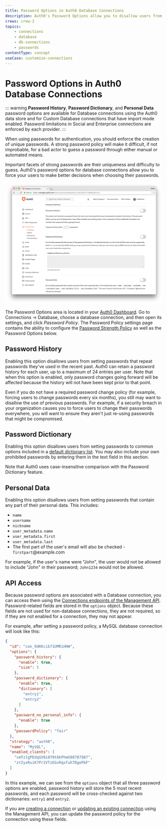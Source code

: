 ```yaml
---
title: Password Options in Auth0 Database Connections
description: Auth0's Password Options allow you to disallow users from repeating prior passwords, to customize a password dictionary of passwords to disallow, and to disallow passwords related to the user's personal data.
crews: crew-2
topics:
    - connections
    - database
    - db-connections
    - passwords
contentType: concept
useCase: customize-connections
---
```

# Password Options in Auth0 Database Connections

::: warning
**Password History**, **Password Dictionary**, and **Personal Data** password options are available for Database connections using the Auth0 data store and for Custom Database connections that have import mode enabled. Password limitations in Social and Enterprise connections are enforced by each provider.
:::

When using passwords for authentication, you should enforce the creation of unique passwords. A strong password policy will make it difficult, if not improbable, for a bad actor to guess a password through either manual or automated means.

Important facets of strong passwords are their uniqueness and difficulty to guess. Auth0's password options for database connections allow you to force your users to make better decisions when choosing their passwords.

![Password Options](/media/articles/connections/database/pw-options.png)

The Password Options area is located in your [Auth0 Dashboard](${manage_url}). Go to Connections -> Database, choose a database connection, and then open its settings, and click _Password Policy_. The Password Policy settings page contains the ability to configure the [Password Strength Policy](/connections/database/password-strength) as well as the Password Options below.

## Password History

Enabling this option disallows users from setting passwords that repeat passwords they've used in the recent past. Auth0 can retain a password history for each user, up to a maximum of 24 entries per user. Note that when this option is enabled, only password changes going forward will be affected because the history will not have been kept prior to that point.

Even if you do not have a required password change policy (for example, forcing users to change passwords every six months), you still may want to disallow the use of previous passwords. For example, if a security breach in your organization causes you to force users to change their passwords everywhere, you will want to ensure they aren't just re-using passwords that might be compromised.

## Password Dictionary

Enabling this option disallows users from setting passwords to common options included in a [default dictionary list](https://github.com/danielmiessler/SecLists/blob/master/Passwords/Common-Credentials/10k-most-common.txt). You may also include your own prohibited passwords by entering them in the text field in this section.

Note that Auth0 uses case-insensitive comparison with the Password Dictionary feature.

## Personal Data

Enabling this option disallows users from setting passwords that contain any part of their personal data. This includes:

* `name`
* `username`
* `nickname`
* `user_metadata.name`
* `user_metadata.first`
* `user_metadata.last`
* The first part of the user's email will also be checked - `firstpart`@example.com

For example, if the user's name were "John", the user would not be allowed to include "John" in their password; `John1234` would not be allowed.

## API Access

Because password options are associated with a Database connection, you can access them using the [Connections endpoints of the Management API](/api/management/v2#!/Connections). Password-related fields are stored in the `options` object. Because these fields are not used for non-database connections, they are not required, so if they are not enabled for a connection, they may not appear.

For example, after setting a password policy, a MySQL database connection will look like this: 

```json
{
  "id": "con_9dKKcib71UMRiHHW",
  "options": {
    "password_history": {
      "enable": true,
      "size": 5
    },
    "password_dictionary": {
      "enable": true,
      "dictionary": [
        "entry1",
        "entry2"
      ]
    },
    "password_no_personal_info": {
      "enable": true
    },
    "passwordPolicy": "fair"
  },
  "strategy": "auth0",
  "name": "MySQL",
  "enabled_clients": [
    "smTzlgPEdqGV0i070t6kPhmG98787987",
    "ztIyxRuiK7Pr2VTzEGvRqxfuh7DgePbF"
  ]
}
```

In this example, we can see from the `options` object that all three password options are enabled, password history will store the 5 most recent passwords, and each password will be cross-checked against two dictionaries: `entry1` and `entry2`.

If you are [creating a connection](/api/management/v2#!/Connections/post_connections) or [updating an existing connection](/api/management/v2#!/Connections/patch_connections_by_id) using the Management API, you can update the password policy for the connection using these fields.
